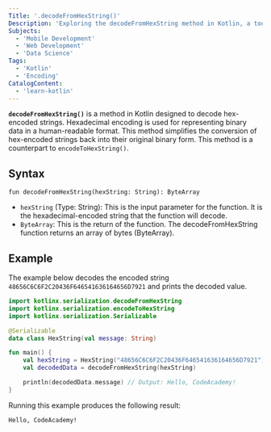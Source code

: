 ```yaml
---
Title: '.decodeFromHexString()'
Description: 'Exploring the decodeFromHexString method in Kotlin, a tool to handle hex-encoded strings.' 
Subjects: 
  - 'Mobile Development'
  - 'Web Development'
  - 'Data Science'
Tags:
  - 'Kotlin'
  - 'Encoding'
CatalogContent: 
  - 'learn-kotlin'
---
```


**`decodeFromHexString()`** is a method in Kotlin designed to decode hex-encoded strings. Hexadecimal encoding is used for representing binary data in a human-readable format. This method simplifies the conversion of hex-encoded strings back into their original binary form. This method is a counterpart to `encodeToHexString()`.


## Syntax

```pseudo
fun decodeFromHexString(hexString: String): ByteArray
```
- `hexString` (Type: String): This is the input parameter for the function. It is the hexadecimal-encoded string that the function will decode.
- `ByteArray`: This is the return of the function. The decodeFromHexString function returns an array of bytes (ByteArray).

## Example

The example below decodes the encoded string `48656C6C6F2C20436F646541636164656D7921` and prints the decoded value.

```kotlin
import kotlinx.serialization.decodeFromHexString
import kotlinx.serialization.encodeToHexString
import kotlinx.serialization.Serializable

@Serializable
data class HexString(val message: String)

fun main() {
    val hexString = HexString("48656C6C6F2C20436F646541636164656D7921") // Hex-encoded string
    val decodedData = decodeFromHexString(hexString)

    println(decodedData.message) // Output: Hello, CodeAcademy!
}
```
Running this example produces the following result:

```shell 
Hello, CodeAcademy!
```
